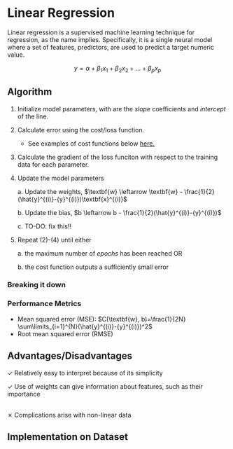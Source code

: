 # Linear Regression

Linear regression is a supervised machine learning technique for regression, as the name implies. Specifically, it is a single neural model where a set of features, predictors, are used to predict a target numeric value.

$$y=\alpha + \beta_1x_1 + \beta_2x_2 + \dots + \beta_px_p $$

## Algorithm

1. Initialize model parameters, with are the *slope* coefficients and *intercept* of the line.

2. Calculate error using the cost/loss function.
    * See examples of cost functions below [here.]()

3. Calculate the gradient of the loss funciton with respect to the training data for each parameter.

4. Update the model parameters

    a. Update the weights, $\textbf{w} \leftarrow \textbf{w} - \frac{1}{2}(\hat{y}^{(i)}-{y}^{(i)})\textbf{x}^{(i)}$
    
    b. Update the bias, $b \leftarrow b - \frac{1}{2}(\hat{y}^{(i)}-{y}^{(i)})$
    
    c. TO-DO: fix this!!

5. Repeat (2)-(4) until either
  
    a. the maximum number of *epochs* has been reached OR
  
    b. the cost function outputs a sufficiently small error
    
### Breaking it down

### Performance Metrics

* Mean squared error (MSE): $C(\textbf{w}, b)=\frac{1}{2N} \sum\limits_{i=1}^{N}(\hat{y}^{(i)}-{y}^{(i)})^2$
* Root mean squared error (RMSE)

## Advantages/Disadvantages

✓ Relatively easy to interpret because of its simplicity

✓ Use of weights can give information about features, such as their importance

<br>
✗ Complications arise with non-linear data

## Implementation on Dataset
